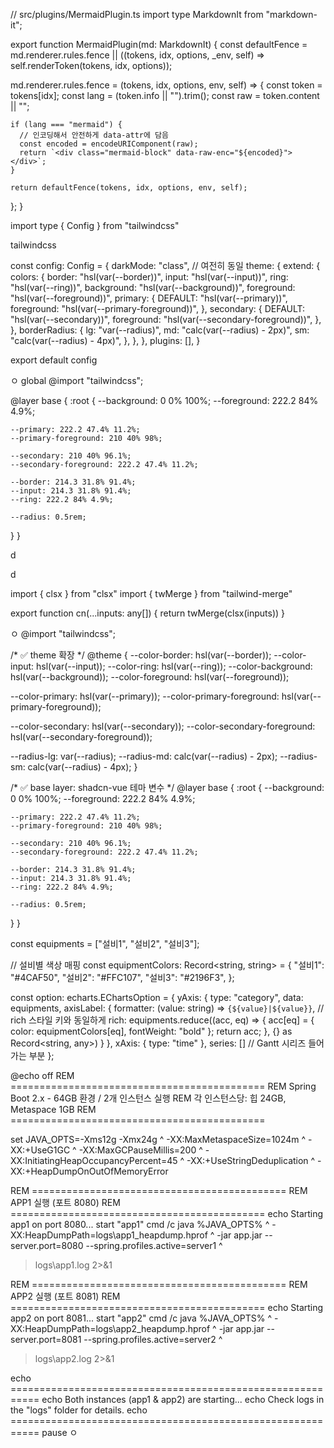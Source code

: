 <style lang="scss" scoped>
::v-deep [aria-roledescription='error'] {
  display: none !important;
}
</style>



// src/plugins/MermaidPlugin.ts
import type MarkdownIt from "markdown-it";

export function MermaidPlugin(md: MarkdownIt) {
  const defaultFence =
    md.renderer.rules.fence ||
    ((tokens, idx, options, _env, self) => self.renderToken(tokens, idx, options));

  md.renderer.rules.fence = (tokens, idx, options, env, self) => {
    const token = tokens[idx];
    const lang = (token.info || "").trim();
    const raw = token.content || "";

    if (lang === "mermaid") {
      // 인코딩해서 안전하게 data-attr에 담음
      const encoded = encodeURIComponent(raw);
      return `<div class="mermaid-block" data-raw-enc="${encoded}"></div>`;
    }

    return defaultFence(tokens, idx, options, env, self);
  };
}






<template>
  <div ref="container">
    <vue-markdown-render
      :source="content"
      :plugins="[MermaidPlugin]"
    />
  </div>
</template>

<script setup lang="ts">
import { ref, onMounted, watch } from "vue";
import mermaid from "mermaid";
import { MermaidPlugin } from "@/plugins/MermaidPlugin";
import VueMarkdownRender from "vue-markdown-render";

interface Props {
  content: string;
}
const props = defineProps<Props>();
const container = ref<HTMLElement | null>(null);

function escapeHtml(s: string) {
  return s
    .replace(/&/g, "&amp;")
    .replace(/</g, "&lt;")
    .replace(/>/g, "&gt;")
    .replace(/"/g, "&quot;")
    .replace(/'/g, "&#39;");
}

async function renderMermaid() {
  if (!container.value) return;

  mermaid.initialize({ startOnLoad: false, theme: "default" });

  const blocks = container.value.querySelectorAll<HTMLElement>(".mermaid-block");

  for (const block of Array.from(blocks)) {
    // dataset 대신 getAttribute 사용 (타입/네이밍 문제 회피)
    const enc = block.getAttribute("data-raw-enc") || "";
    const raw = enc ? decodeURIComponent(enc) : "";

    try {
      // mermaid.render는 버전 따라 반환형이 다를 수 있으니 안전하게 처리
      const result = await (mermaid as any).render(
        `mermaid-${Math.random().toString(36).slice(2)}`,
        raw
      );

      // result가 string인지 객체인지 체크
      let svg = "";
      if (typeof result === "string") svg = result;
      else if (result && typeof result === "object") svg = (result as any).svg ?? String(result);
      else svg = String(result);

      block.innerHTML = svg;
    } catch (err) {
      // 파싱 실패 시 경고 + 원본 코드 표시 (이때는 HTML 이스케이프해서 안전하게 삽입)
      block.innerHTML = `
        <div style="color: #b02a37; font-weight: 600; margin-bottom: 6px;">
          ⚠️ 이 mermaid 블록에는 문법 오류가 있습니다.
        </div>
        <pre style="background:#f8f9fa;padding:8px;border-radius:4px;overflow:auto;">
          <code>${escapeHtml(raw)}</code>
        </pre>
      `;
      // 필요하면 콘솔에 에러 출력
      // console.error("mermaid render error:", err);
    }
  }
}

onMounted(renderMermaid);
watch(() => props.content, renderMermaid);
</script>import type { Config } from "tailwindcss"






tailwindcss

const config: Config = {
  darkMode: "class", // 여전히 동일
  theme: {
    extend: {
      colors: {
        border: "hsl(var(--border))",
        input: "hsl(var(--input))",
        ring: "hsl(var(--ring))",
        background: "hsl(var(--background))",
        foreground: "hsl(var(--foreground))",
        primary: {
          DEFAULT: "hsl(var(--primary))",
          foreground: "hsl(var(--primary-foreground))",
        },
        secondary: {
          DEFAULT: "hsl(var(--secondary))",
          foreground: "hsl(var(--secondary-foreground))",
        },
      },
      borderRadius: {
        lg: "var(--radius)",
        md: "calc(var(--radius) - 2px)",
        sm: "calc(var(--radius) - 4px)",
      },
    },
  },
  plugins: [],
}

export default config




ㅇ
global
@import "tailwindcss";

@layer base {
  :root {
    --background: 0 0% 100%;
    --foreground: 222.2 84% 4.9%;

    --primary: 222.2 47.4% 11.2%;
    --primary-foreground: 210 40% 98%;

    --secondary: 210 40% 96.1%;
    --secondary-foreground: 222.2 47.4% 11.2%;

    --border: 214.3 31.8% 91.4%;
    --input: 214.3 31.8% 91.4%;
    --ring: 222.2 84% 4.9%;

    --radius: 0.5rem;
  }
}






d

d

import { clsx } from "clsx"
import { twMerge } from "tailwind-merge"

export function cn(...inputs: any[]) {
  return twMerge(clsx(inputs))
}



ㅇ
@import "tailwindcss";

/* ✅ theme 확장 */
@theme {
  --color-border: hsl(var(--border));
  --color-input: hsl(var(--input));
  --color-ring: hsl(var(--ring));
  --color-background: hsl(var(--background));
  --color-foreground: hsl(var(--foreground));

  --color-primary: hsl(var(--primary));
  --color-primary-foreground: hsl(var(--primary-foreground));

  --color-secondary: hsl(var(--secondary));
  --color-secondary-foreground: hsl(var(--secondary-foreground));

  --radius-lg: var(--radius);
  --radius-md: calc(var(--radius) - 2px);
  --radius-sm: calc(var(--radius) - 4px);
}

/* ✅ base layer: shadcn-vue 테마 변수 */
@layer base {
  :root {
    --background: 0 0% 100%;
    --foreground: 222.2 84% 4.9%;

    --primary: 222.2 47.4% 11.2%;
    --primary-foreground: 210 40% 98%;

    --secondary: 210 40% 96.1%;
    --secondary-foreground: 222.2 47.4% 11.2%;

    --border: 214.3 31.8% 91.4%;
    --input: 214.3 31.8% 91.4%;
    --ring: 222.2 84% 4.9%;

    --radius: 0.5rem;
  }
}



<template>
  <div ref="chartRef" style="width: 100%; height: 400px;"></div>
</template>

<script lang="ts" setup>
import { ref, onMounted, onBeforeUnmount } from "vue";
import * as echarts from "echarts/core";
import { GridComponent, TooltipComponent, TitleComponent } from "echarts/components";
import { BarChart, CustomChart } from "echarts/charts";
import { CanvasRenderer } from "echarts/renderers";

// 필요한 모듈 등록
echarts.use([GridComponent, TooltipComponent, TitleComponent, BarChart, CustomChart, CanvasRenderer]);

const chartRef = ref<HTMLDivElement | null>(null);
let chart: echarts.ECharts | null = null;

onMounted(() => {
  if (chartRef.value) {
    chart = echarts.init(chartRef.value);

    // Gantt용 데이터
    const tasks = [
      { name: "기획", start: "2025-10-01", end: "2025-10-05" },
      { name: "디자인", start: "2025-10-06", end: "2025-10-12" },
      { name: "개발", start: "2025-10-10", end: "2025-10-25" },
      { name: "테스트", start: "2025-10-20", end: "2025-10-30" },
    ];

    // 날짜를 number로 변환
    const parseDate = (d: string) => new Date(d).getTime();

    const option: echarts.EChartsOption = {
      title: { text: "프로젝트 Gantt 차트" },
      tooltip: {
        formatter: (p: any) => {
          return `${p.name}<br/>${new Date(p.value[0]).toLocaleDateString()} ~ ${new Date(p.value[1]).toLocaleDateString()}`;
        },
      },
      grid: { left: 120, right: 40, top: 40, bottom: 40 },
      xAxis: {
        type: "time",
        min: parseDate("2025-09-28"),
        max: parseDate("2025-11-05"),
        axisLabel: { formatter: (val: number) => new Date(val).toLocaleDateString() },
      },
      yAxis: {
        type: "category",
        data: tasks.map(t => t.name),
      },
      series: [
        {
          type: "custom",
          renderItem: (params, api) => {
            const categoryIndex = api.value(2); // y축 index
            const start = api.coord([api.value(0), categoryIndex]);
            const end = api.coord([api.value(1), categoryIndex]);
            const height = api.size([0, 1])[1] * 0.6;

            return {
              type: "rect",
              shape: {
                x: start[0],
                y: start[1] - height / 2,
                width: end[0] - start[0],
                height: height,
              },
              style: api.style(),
            };
          },
          encode: { x: [0, 1], y: 2 },
          data: tasks.map((t, i) => [parseDate(t.start), parseDate(t.end), i, t.name]),
          itemStyle: { color: "#4CAF50" },
        },
      ],
    };

    chart.setOption(option);
  }
});

onBeforeUnmount(() => {
  chart?.dispose();
});
</script>





<template>
  <div ref="chartRef" style="width: 100%; height: 500px;"></div>
</template>

<script lang="ts" setup>
import { ref, onMounted, onBeforeUnmount } from "vue";
import * as echarts from "echarts/core";
import { GridComponent, TooltipComponent, TitleComponent, LegendComponent } from "echarts/components";
import { CustomChart } from "echarts/charts";
import { CanvasRenderer } from "echarts/renderers";

echarts.use([GridComponent, TooltipComponent, TitleComponent, LegendComponent, CustomChart, CanvasRenderer]);

const chartRef = ref<HTMLDivElement | null>(null);
let chart: echarts.ECharts | null = null;

// 샘플 데이터
const statusData = [
  { equipment: "설비1", start: "2025-10-01 08:00", end: "2025-10-01 12:00", state: "run" },
  { equipment: "설비1", start: "2025-10-01 12:00", end: "2025-10-01 13:00", state: "idle" },
  { equipment: "설비1", start: "2025-10-01 13:00", end: "2025-10-01 15:00", state: "bm" },

  { equipment: "설비2", start: "2025-10-01 09:00", end: "2025-10-01 14:00", state: "run" },
  { equipment: "설비2", start: "2025-10-01 14:00", end: "2025-10-01 16:00", state: "idle" },
];

// 상태별 색상
const stateColors: Record<string, string> = {
  run: "#4CAF50",
  idle: "#FFC107",
  bm: "#F44336"
};

const parseDate = (d: string) => new Date(d).getTime();

// y축 설비 목록
const equipments = Array.from(new Set(statusData.map(s => s.equipment)));

onMounted(() => {
  if (chartRef.value) {
    chart = echarts.init(chartRef.value);

    const option: echarts.EChartsOption = {
      title: { text: "설비 상태 Gantt 차트" },
      tooltip: {
        formatter: (p: any) => {
          const s = p.data.raw;
          return `
            <b>${s.equipment}</b><br/>
            상태: ${s.state}<br/>
            ${new Date(s.start).toLocaleTimeString()} ~ ${new Date(s.end).toLocaleTimeString()}
          `;
        },
      },
      legend: {
        top: 30,
        data: Object.keys(stateColors),
        selectedMode: "multiple"
      },
      grid: { left: 120, right: 40, top: 80, bottom: 40 },
      xAxis: {
        type: "time",
        axisLabel: { formatter: (val: number) => new Date(val).toLocaleTimeString([], { hour: '2-digit', minute: '2-digit' }) }
      },
      yAxis: {
        type: "category",
        data: equipments,
      },
      series: Object.keys(stateColors).map(state => ({
        name: state,
        type: "custom",
        renderItem: (params, api) => {
          const categoryIndex = api.value(2);
          const start = api.coord([api.value(0), categoryIndex]);
          const end = api.coord([api.value(1), categoryIndex]);
          const height = api.size([0, 1])[1] * 0.6;

          return {
            type: "rect",
            shape: {
              x: start[0],
              y: start[1] - height / 2,
              width: end[0] - start[0],
              height: height,
            },
            style: { fill: stateColors[state] }
          };
        },
        encode: { x: [0, 1], y: 2 },
        data: statusData
          .filter(s => s.state === state)
          .map(s => ({
            value: [parseDate(s.start), parseDate(s.end), equipments.indexOf(s.equipment)],
            raw: s
          })),
      }))
    };

    chart.setOption(option);
  }
});

onBeforeUnmount(() => {
  chart?.dispose();
});
</script>



const equipments = ["설비1", "설비2", "설비3"];

// 설비별 색상 매핑
const equipmentColors: Record<string, string> = {
  "설비1": "#4CAF50",
  "설비2": "#FFC107",
  "설비3": "#2196F3",
};

const option: echarts.EChartsOption = {
  yAxis: {
    type: "category",
    data: equipments,
    axisLabel: {
      formatter: (value: string) => `{${value}|${value}}`,  // rich 스타일 키와 동일하게
      rich: equipments.reduce((acc, eq) => {
        acc[eq] = { color: equipmentColors[eq], fontWeight: "bold" };
        return acc;
      }, {} as Record<string, any>)
    }
  },
  xAxis: {
    type: "time"
  },
  series: [] // Gantt 시리즈 들어가는 부분
};


@echo off
REM ============================================
REM Spring Boot 2.x - 64GB 환경 / 2개 인스턴스 실행
REM 각 인스턴스당: 힙 24GB, Metaspace 1GB
REM ============================================

set JAVA_OPTS=-Xms12g -Xmx24g ^
 -XX:MaxMetaspaceSize=1024m ^
 -XX:+UseG1GC ^
 -XX:MaxGCPauseMillis=200 ^
 -XX:InitiatingHeapOccupancyPercent=45 ^
 -XX:+UseStringDeduplication ^
 -XX:+HeapDumpOnOutOfMemoryError

REM ============================================
REM APP1 실행 (포트 8080)
REM ============================================
echo Starting app1 on port 8080...
start "app1" cmd /c java %JAVA_OPTS% ^
 -XX:HeapDumpPath=logs\app1_heapdump.hprof ^
 -jar app.jar --server.port=8080 --spring.profiles.active=server1 ^
 > logs\app1.log 2>&1

REM ============================================
REM APP2 실행 (포트 8081)
REM ============================================
echo Starting app2 on port 8081...
start "app2" cmd /c java %JAVA_OPTS% ^
 -XX:HeapDumpPath=logs\app2_heapdump.hprof ^
 -jar app.jar --server.port=8081 --spring.profiles.active=server2 ^
 > logs\app2.log 2>&1

echo ===========================================================
echo Both instances (app1 & app2) are starting...
echo Check logs in the "logs" folder for details.
echo ===========================================================
pause
ㅇ
